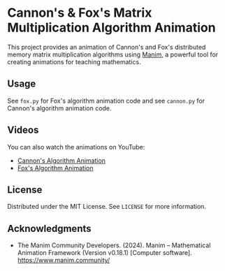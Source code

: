 # Cannon's & Fox's Matrix Multiplication Algorithm Animation

This project provides an animation of Cannon's and Fox's distributed memory matrix multiplication algorithms using [Manim](https://github.com/ManimCommunity/manim), a powerful tool for creating animations for teaching mathematics.

## Usage

See `fox.py` for Fox's algorithm animation code and see `cannon.py` for Cannon's algorithm animation code.

## Videos

You can also watch the animations on YouTube:

- [Cannon's Algorithm Animation](https://youtu.be/6r6uPImUUBQ)
- [Fox's Algorithm Animation](https://youtu.be/ig43BZI4ybw)

## License

Distributed under the MIT License. See `LICENSE` for more information.

## Acknowledgments

- The Manim Community Developers. (2024). Manim – Mathematical Animation Framework (Version v0.18.1) [Computer software]. https://www.manim.community/

